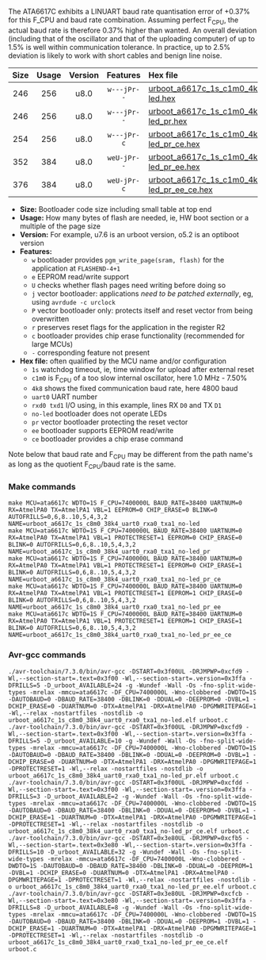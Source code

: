 The ATA6617C exhibits a LINUART baud rate quantisation error of +0.37% for this F_CPU and baud rate combination. Assuming perfect F<sub>CPU</sub>, the actual baud rate is therefore 0.37% higher than wanted. An overall deviation (including that of the oscillator and that of the uploading computer) of up to 1.5% is well within communication tolerance. In practice, up to 2.5% deviation is likely to work with short cables and benign line noise.

|Size|Usage|Version|Features|Hex file|
|:-:|:-:|:-:|:-:|:--|
|246|256|u8.0|`w---jPr--`|[urboot_a6617c_1s_c1m0_4k8_uart0_rxa0_txa1_no-led.hex](https://raw.githubusercontent.com/stefanrueger/urboot.hex/main/mcus/ata6617c/watchdog_1_s/internal_oscillator_c-7.50%25/%2B1m000000_hz/%2B%2B%2B4k8_baud/uart0_rxa0_txa1/no-led/urboot_a6617c_1s_c1m0_4k8_uart0_rxa0_txa1_no-led.hex)|
|246|256|u8.0|`w---jPr--`|[urboot_a6617c_1s_c1m0_4k8_uart0_rxa0_txa1_no-led_pr.hex](https://raw.githubusercontent.com/stefanrueger/urboot.hex/main/mcus/ata6617c/watchdog_1_s/internal_oscillator_c-7.50%25/%2B1m000000_hz/%2B%2B%2B4k8_baud/uart0_rxa0_txa1/no-led/urboot_a6617c_1s_c1m0_4k8_uart0_rxa0_txa1_no-led_pr.hex)|
|254|256|u8.0|`w---jPr-c`|[urboot_a6617c_1s_c1m0_4k8_uart0_rxa0_txa1_no-led_pr_ce.hex](https://raw.githubusercontent.com/stefanrueger/urboot.hex/main/mcus/ata6617c/watchdog_1_s/internal_oscillator_c-7.50%25/%2B1m000000_hz/%2B%2B%2B4k8_baud/uart0_rxa0_txa1/no-led/urboot_a6617c_1s_c1m0_4k8_uart0_rxa0_txa1_no-led_pr_ce.hex)|
|352|384|u8.0|`weU-jPr--`|[urboot_a6617c_1s_c1m0_4k8_uart0_rxa0_txa1_no-led_pr_ee.hex](https://raw.githubusercontent.com/stefanrueger/urboot.hex/main/mcus/ata6617c/watchdog_1_s/internal_oscillator_c-7.50%25/%2B1m000000_hz/%2B%2B%2B4k8_baud/uart0_rxa0_txa1/no-led/urboot_a6617c_1s_c1m0_4k8_uart0_rxa0_txa1_no-led_pr_ee.hex)|
|376|384|u8.0|`weU-jPr-c`|[urboot_a6617c_1s_c1m0_4k8_uart0_rxa0_txa1_no-led_pr_ee_ce.hex](https://raw.githubusercontent.com/stefanrueger/urboot.hex/main/mcus/ata6617c/watchdog_1_s/internal_oscillator_c-7.50%25/%2B1m000000_hz/%2B%2B%2B4k8_baud/uart0_rxa0_txa1/no-led/urboot_a6617c_1s_c1m0_4k8_uart0_rxa0_txa1_no-led_pr_ee_ce.hex)|

- **Size:** Bootloader code size including small table at top end
- **Usage:** How many bytes of flash are needed, ie, HW boot section or a multiple of the page size
- **Version:** For example, u7.6 is an urboot version, o5.2 is an optiboot version
- **Features:**
  + `w` bootloader provides `pgm_write_page(sram, flash)` for the application at `FLASHEND-4+1`
  + `e` EEPROM read/write support
  + `U` checks whether flash pages need writing before doing so
  + `j` vector bootloader: applications *need to be patched externally*, eg, using `avrdude -c urclock`
  + `P` vector bootloader only: protects itself and reset vector from being overwritten
  + `r` preserves reset flags for the application in the register R2
  + `c` bootloader provides chip erase functionality (recommended for large MCUs)
  + `-` corresponding feature not present
- **Hex file:** often qualified by the MCU name and/or configuration
  + `1s` watchdog timeout, ie, time window for upload after external reset
  + `c1m0` is F<sub>CPU</sub> of a too slow internal oscillator, here 1.0 MHz - 7.50%
  + `4k8` shows the fixed communication baud rate, here 4800 baud
  + `uart0` UART number
  + `rxd0 txd1` I/O using, in this example, lines RX `D0` and TX `D1`
  + `no-led` bootloader does not operate LEDs
  + `pr` vector bootloader protecting the reset vector
  + `ee` bootloader supports EEPROM read/write
  + `ce` bootloader provides a chip erase command


Note below that baud rate and F<sub>CPU</sub> may be different from the path name's as long as the quotient F<sub>CPU</sub>/baud rate is the same.

### Make commands
```
make MCU=ata6617c WDTO=1S F_CPU=7400000L BAUD_RATE=38400 UARTNUM=0 RX=AtmelPA0 TX=AtmelPA1 VBL=1 EEPROM=0 CHIP_ERASE=0 BLINK=0 AUTOFRILLS=0,6,8..10,5,4,3,2 NAME=urboot_a6617c_1s_c8m0_38k4_uart0_rxa0_txa1_no-led
make MCU=ata6617c WDTO=1S F_CPU=7400000L BAUD_RATE=38400 UARTNUM=0 RX=AtmelPA0 TX=AtmelPA1 VBL=1 PROTECTRESET=1 EEPROM=0 CHIP_ERASE=0 BLINK=0 AUTOFRILLS=0,6,8..10,5,4,3,2 NAME=urboot_a6617c_1s_c8m0_38k4_uart0_rxa0_txa1_no-led_pr
make MCU=ata6617c WDTO=1S F_CPU=7400000L BAUD_RATE=38400 UARTNUM=0 RX=AtmelPA0 TX=AtmelPA1 VBL=1 PROTECTRESET=1 EEPROM=0 CHIP_ERASE=1 BLINK=0 AUTOFRILLS=0,6,8..10,5,4,3,2 NAME=urboot_a6617c_1s_c8m0_38k4_uart0_rxa0_txa1_no-led_pr_ce
make MCU=ata6617c WDTO=1S F_CPU=7400000L BAUD_RATE=38400 UARTNUM=0 RX=AtmelPA0 TX=AtmelPA1 VBL=1 PROTECTRESET=1 EEPROM=1 CHIP_ERASE=0 BLINK=0 AUTOFRILLS=0,6,8..10,5,4,3,2 NAME=urboot_a6617c_1s_c8m0_38k4_uart0_rxa0_txa1_no-led_pr_ee
make MCU=ata6617c WDTO=1S F_CPU=7400000L BAUD_RATE=38400 UARTNUM=0 RX=AtmelPA0 TX=AtmelPA1 VBL=1 PROTECTRESET=1 EEPROM=1 CHIP_ERASE=1 BLINK=0 AUTOFRILLS=0,6,8..10,5,4,3,2 NAME=urboot_a6617c_1s_c8m0_38k4_uart0_rxa0_txa1_no-led_pr_ee_ce
```

### Avr-gcc commands
```
./avr-toolchain/7.3.0/bin/avr-gcc -DSTART=0x3f00UL -DRJMPWP=0xcfd9 -Wl,--section-start=.text=0x3f00 -Wl,--section-start=.version=0x3ffa -DFRILLS=5 -D_urboot_AVAILABLE=24 -g -Wundef -Wall -Os -fno-split-wide-types -mrelax -mmcu=ata6617c -DF_CPU=7400000L -Wno-clobbered -DWDTO=1S -DAUTOBAUD=0 -DBAUD_RATE=38400 -DBLINK=0 -DDUAL=0 -DEEPROM=0 -DVBL=1 -DCHIP_ERASE=0 -DUARTNUM=0 -DTX=AtmelPA1 -DRX=AtmelPA0 -DPGMWRITEPAGE=1 -Wl,--relax -nostartfiles -nostdlib -o urboot_a6617c_1s_c8m0_38k4_uart0_rxa0_txa1_no-led.elf urboot.c
./avr-toolchain/7.3.0/bin/avr-gcc -DSTART=0x3f00UL -DRJMPWP=0xcfd9 -Wl,--section-start=.text=0x3f00 -Wl,--section-start=.version=0x3ffa -DFRILLS=5 -D_urboot_AVAILABLE=10 -g -Wundef -Wall -Os -fno-split-wide-types -mrelax -mmcu=ata6617c -DF_CPU=7400000L -Wno-clobbered -DWDTO=1S -DAUTOBAUD=0 -DBAUD_RATE=38400 -DBLINK=0 -DDUAL=0 -DEEPROM=0 -DVBL=1 -DCHIP_ERASE=0 -DUARTNUM=0 -DTX=AtmelPA1 -DRX=AtmelPA0 -DPGMWRITEPAGE=1 -DPROTECTRESET=1 -Wl,--relax -nostartfiles -nostdlib -o urboot_a6617c_1s_c8m0_38k4_uart0_rxa0_txa1_no-led_pr.elf urboot.c
./avr-toolchain/7.3.0/bin/avr-gcc -DSTART=0x3f00UL -DRJMPWP=0xcfdd -Wl,--section-start=.text=0x3f00 -Wl,--section-start=.version=0x3ffa -DFRILLS=3 -D_urboot_AVAILABLE=2 -g -Wundef -Wall -Os -fno-split-wide-types -mrelax -mmcu=ata6617c -DF_CPU=7400000L -Wno-clobbered -DWDTO=1S -DAUTOBAUD=0 -DBAUD_RATE=38400 -DBLINK=0 -DDUAL=0 -DEEPROM=0 -DVBL=1 -DCHIP_ERASE=1 -DUARTNUM=0 -DTX=AtmelPA1 -DRX=AtmelPA0 -DPGMWRITEPAGE=1 -DPROTECTRESET=1 -Wl,--relax -nostartfiles -nostdlib -o urboot_a6617c_1s_c8m0_38k4_uart0_rxa0_txa1_no-led_pr_ce.elf urboot.c
./avr-toolchain/7.3.0/bin/avr-gcc -DSTART=0x3e80UL -DRJMPWP=0xcfb5 -Wl,--section-start=.text=0x3e80 -Wl,--section-start=.version=0x3ffa -DFRILLS=10 -D_urboot_AVAILABLE=32 -g -Wundef -Wall -Os -fno-split-wide-types -mrelax -mmcu=ata6617c -DF_CPU=7400000L -Wno-clobbered -DWDTO=1S -DAUTOBAUD=0 -DBAUD_RATE=38400 -DBLINK=0 -DDUAL=0 -DEEPROM=1 -DVBL=1 -DCHIP_ERASE=0 -DUARTNUM=0 -DTX=AtmelPA1 -DRX=AtmelPA0 -DPGMWRITEPAGE=1 -DPROTECTRESET=1 -Wl,--relax -nostartfiles -nostdlib -o urboot_a6617c_1s_c8m0_38k4_uart0_rxa0_txa1_no-led_pr_ee.elf urboot.c
./avr-toolchain/7.3.0/bin/avr-gcc -DSTART=0x3e80UL -DRJMPWP=0xcfcb -Wl,--section-start=.text=0x3e80 -Wl,--section-start=.version=0x3ffa -DFRILLS=8 -D_urboot_AVAILABLE=8 -g -Wundef -Wall -Os -fno-split-wide-types -mrelax -mmcu=ata6617c -DF_CPU=7400000L -Wno-clobbered -DWDTO=1S -DAUTOBAUD=0 -DBAUD_RATE=38400 -DBLINK=0 -DDUAL=0 -DEEPROM=1 -DVBL=1 -DCHIP_ERASE=1 -DUARTNUM=0 -DTX=AtmelPA1 -DRX=AtmelPA0 -DPGMWRITEPAGE=1 -DPROTECTRESET=1 -Wl,--relax -nostartfiles -nostdlib -o urboot_a6617c_1s_c8m0_38k4_uart0_rxa0_txa1_no-led_pr_ee_ce.elf urboot.c
```

